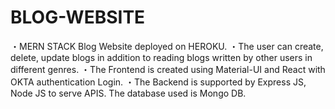 # BLOG-WEBSITE
・MERN STACK Blog Website deployed on HEROKU.
・The user can create, delete, update blogs in addition to reading blogs written by other users in different genres. 
・The Frontend is created using Material-UI and React with OKTA authentication Login. 
・The Backend is supported by Express JS, Node JS to serve APIS. The database used is Mongo DB.
